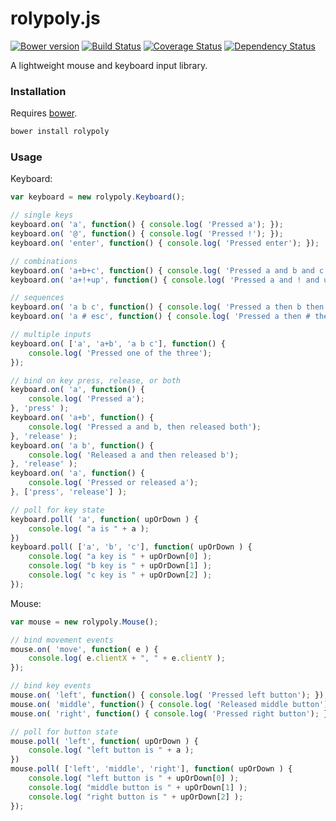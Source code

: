 # rolypoly.js

[![Bower version](https://badge.fury.io/bo/rolypoly.svg)](http://badge.fury.io/bo/rolypoly) [![Build Status](https://travis-ci.org/kbirk/rolypoly.svg?branch=master)](https://travis-ci.org/kbirk/rolypoly) [![Coverage Status](https://coveralls.io/repos/kbirk/rolypoly/badge.svg)](https://coveralls.io/r/kbirk/rolypoly) [![Dependency Status](https://david-dm.org/kbirk/rolypoly.svg)](https://david-dm.org/kbirk/rolypoly)

A lightweight mouse and keyboard input library.

### Installation

Requires [bower](http://bower.io/).

```bash
bower install rolypoly
```

### Usage

Keyboard:

```javascript
var keyboard = new rolypoly.Keyboard();

// single keys
keyboard.on( 'a', function() { console.log( 'Pressed a'); });
keyboard.on( '@', function() { console.log( 'Pressed !'); });
keyboard.on( 'enter', function() { console.log( 'Pressed enter'); });

// combinations
keyboard.on( 'a+b+c', function() { console.log( 'Pressed a and b and c'); });
keyboard.on( 'a+!+up', function() { console.log( 'Pressed a and ! and up'); });

// sequences
keyboard.on( 'a b c', function() { console.log( 'Pressed a then b then c'); });
keyboard.on( 'a # esc', function() { console.log( 'Pressed a then # then esc'); });

// multiple inputs
keyboard.on( ['a', 'a+b', 'a b c'], function() {
    console.log( 'Pressed one of the three');
});

// bind on key press, release, or both
keyboard.on( 'a', function() {
    console.log( 'Pressed a');
}, 'press' );
keyboard.on( 'a+b', function() {
    console.log( 'Pressed a and b, then released both');
}, 'release' );
keyboard.on( 'a b', function() {
    console.log( 'Released a and then released b');
}, 'release' );
keyboard.on( 'a', function() {
    console.log( 'Pressed or released a');
}, ['press', 'release'] );

// poll for key state
keyboard.poll( 'a', function( upOrDown ) {
    console.log( "a is " + a );
})
keyboard.poll( ['a', 'b', 'c'], function( upOrDown ) {
    console.log( "a key is " + upOrDown[0] );
    console.log( "b key is " + upOrDown[1] );
    console.log( "c key is " + upOrDown[2] );
});
```

Mouse:

```javascript
var mouse = new rolypoly.Mouse();

// bind movement events
mouse.on( 'move', function( e ) {
    console.log( e.clientX + ", " + e.clientY );
});

// bind key events
mouse.on( 'left', function() { console.log( 'Pressed left button'); });
mouse.on( 'middle', function() { console.log( 'Released middle button'); }, 'release');
mouse.on( 'right', function() { console.log( 'Pressed right button'); });

// poll for button state
mouse.poll( 'left', function( upOrDown ) {
    console.log( "left button is " + a );
})
mouse.poll( ['left', 'middle', 'right'], function( upOrDown ) {
    console.log( "left button is " + upOrDown[0] );
    console.log( "middle button is " + upOrDown[1] );
    console.log( "right button is " + upOrDown[2] );
});
```
